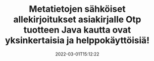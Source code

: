 ---
############################# Static ############################
layout: "auto-gen-signature"
date: 2022-03-01T15:12:22
draft: false
operation: Sign
signaturetype: Metadata
fileformat: Otp
productName: Java
lang: fi
productCode: java
otherformats: pdf doc docx docm dot dotm dotx odt ott rtf xls xlsx xlsm xlsb csv ods ots xltx xltm ppt pptx pps ppsx odp otp potx potm pptm ppsm png jpg bmp gif tiff svg webp wmf
breadcrumb: Put Metadata signature on Otp for Java

############################# Head ############################
head_title: "Liitä metatietojen sähköiset allekirjoitukset Otp-asiakirjoihin Java:n kautta"
head_description: "Käytä metatietoja piilotettuina sähköisinä allekirjoituksina Otp-asiakirjoissasi käyttämällä pari riviä Java-koodia. Käytä GroupDocs Document Signature API:ta yrityksesi dokumenttien ja tiedostojen sähköiseen allekirjoittamiseen metatietotiedoilla."

############################# Header ############################
title: "Metatietojen sähköiset allekirjoitukset asiakirjalle Otp tuotteen Java kautta ovat yksinkertaisia ​​ja helppokäyttöisiä!"
description: "eAllekirjoita Otp asiakirjasi ja sopimuksi piilotetuilla metatietomerkinnöillä. Luo metatietoja PDF-tiedostoille, MS Word -asiakirjoille, MS Excel -työkirjoille, MS PowerPoint -esityksille ja erilaisille kuvamuodoille ilman ongelmia ja ylimääräistä koodausta."
bg_image: "https://cms.admin.containerize.com/templates/aspose/App_Themes/V3/images/bg/header1.png"
bg_overlay: false
button:
    enable: true

############################# SubMenu ############################
submenu:
    enable: true

    left:
        img_alt: "GroupDocs.Signature for Java"
        image: "https://cms.admin.containerize.com/templates/groupdocs/images/product-logos/90x90-noborder/groupdocs-signature-java.png"
        product: "GroupDocs.Signature"
        platform: "Java"



############################# About ############################
about:
    enable: true
    title: "Tietoja GroupDocs.Signature for Java Metadata Signatures API:sta"
    content: |
        [GroupDocs.Signature for Java](https://products.groupdocs.com/signature/java/) on suosittu sovellusliittymä digitaalisten asiakirjojen sähköiseen allekirjoittamiseen. Saatavilla on allekirjoituksia, kuten tekstejä, kuvia, digitaalisia varmenteita, viivakoodeja, QR-koodeja, leimoja tai metatietoja. Allekirjoituksia voidaan sijoittaa PDF-tiedostoihin, MS Word -asiakirjoihin, MS Excel -työkirjoihin, MS PowerPoint -esityksiin, Adobe Photoshop -tiedostoihin ja erilaisiin kuvamuotoihin. Asiakkaat voivat allekirjoittaa asiakirjansa ja päivittää, etsiä, tarkistaa, poistaa tai esikatsella asiakirjoihin lisättyjä sähköisiä allekirjoituksia. Lisäksi tarjolla on paljon mahdollisuuksia allekirjoitusten mukauttamiseen.
    

############################# Steps ############################
steps:
    enable: true
    title_left: "Vaiheet Otp:n allekirjoittamiseen Metadata -sovelluksella Java"
    content_left: |
        [GroupDocs.Signature for Java](https://products.groupdocs.com/signature/java/) tarjoaa mahdollisuuden allekirjoittaa Otp-asiakirjoja Metadata-allekirjoituksella nopeasti ja helposti.
        
        * Luo Signature-luokan ilmentymä, joka tarjoaa Otp-tiedoston, joka on tarkoitus allekirjoittaa polkuna tai muistivirtana
        * Luo SignOptions-luokka ja aseta kaikki vaaditut tiedot.
        * Kutsu Signature.Sign() -menetelmä, joka välittää Otp -tiedoston tai muistivirran

    title_right: " Laitteistovaatimukset"
    content_right: |
        GroupDocs.Signature for Java on tuettu kaikilla tärkeimmillä alustoilla ja käyttöjärjestelmillä. Ennen kuin suoritat alla olevan koodin, varmista, että sinulla on seuraavat edellytykset asennettuna järjestelmääsi.

        * Käyttöjärjestelmät: Microsoft Windows, Linux, MacOS
        * Kehitysympäristöt: NetBeans, Intellij IDEA, Eclipse, etc.
        * Java runtime: J2SE 6.0 and above
        * Hanki uusin GroupDocs.Signature for Java käyttäjältä [Maven](https://repository.groupdocs.com/webapp/#/artifacts/browse/tree/General/repo/com/groupdocs/groupdocs-signature)
         
    code: |
        ```java    
                
        // Set up input Otp file
        String filePath = "input.otp";
        // Set up output file
        String outputFilePath = "output.otp";

        // Instantiate Signature for input file
        Signature signature = new Signature(filePath);

        // instantiate metadata signing options
        MetadataSignOptions options = new MetadataSignOptions();

        // setup Author property
        PresentationMetadataSignature mdSign_Author = new PresentationMetadataSignature("Author", "Mr.Scherlock Holmes");// String value
        options.getSignatures().add(mdSign_Author);
        // setup document data
        PresentationMetadataSignature mdSign_DocData = new PresentationMetadataSignature("CreatedOn", new Date());// Datetime value
        options.getSignatures().add(mdSign_DocData);
        // setup document id
        PresentationMetadataSignature mdSign_DocId = new PresentationMetadataSignature("DocumentId", 123456);// Integer value
        options.getSignatures().add(mdSign_DocId);

        // sign Otp document
        SignResult result = signature.sign(outputFilePath, options);

        ```

############################# Demos ############################
demos:
    enable: true
    title: "Allekirjoitetaan Otp asiakirjoja Metadata Live-demolla"
    content: |
       Allekirjoita Otp-tiedosto useilla allekirjoituksilla heti käymällä [GroupDocs.Signature App](https://products.groupdocs.app/signature/family) -sivustolla. Ilmainen online-demo odottaa sinua.          

############################# More Formats ############################
more_formats:
    enable: true
    title: "Muut tuetut Metadata allekirjoitukset ohjelmalle Java"
    content: |
        "Voit myös allekirjoittaa Otp muilla allekirjoitustyypeillä. Katso alla oleva luettelo."
    format: 
       
       
back_to_top:
    enable: true
---